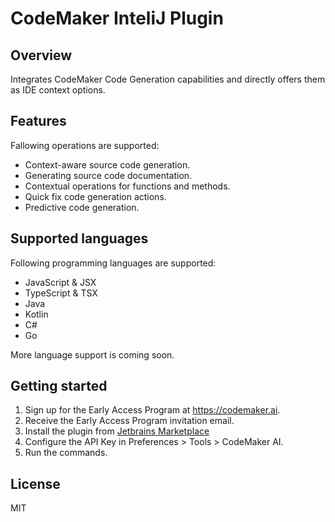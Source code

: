 # CodeMaker InteliJ Plugin

## Overview

Integrates CodeMaker Code Generation capabilities and directly offers them as IDE context options.

## Features

Fallowing operations are supported:

* Context-aware source code generation.
* Generating source code documentation.
* Contextual operations for functions and methods.
* Quick fix code generation actions.
* Predictive code generation.

## Supported languages

Following programming languages are supported:

* JavaScript & JSX
* TypeScript & TSX
* Java
* Kotlin
* C#
* Go
  
More language support is coming soon.

## Getting started

1. Sign up for the Early Access Program at https://codemaker.ai.
2. Receive the Early Access Program invitation email. 
3. Install the plugin from [Jetbrains Marketplace](https://plugins.jetbrains.com/plugin/21445-codemaker-ai)
4. Configure the API Key in Preferences > Tools > CodeMaker AI.
5. Run the commands.

## License

MIT
